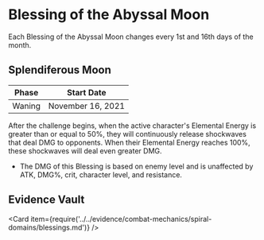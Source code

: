 # Blessing of the Abyssal Moon

Each Blessing of the Abyssal Moon changes every 1st and 16th days of the month.

## Splendiferous Moon

| Phase  | Start Date        |
| ------ | ----------------- |
| Waning | November 16, 2021 |

After the challenge begins, when the active character's Elemental Energy is greater than or equal to 50%, they will continuously release shockwaves that deal DMG to opponents. When their Elemental Energy reaches 100%, these shockwaves will deal even greater DMG.

* The DMG of this Blessing is based on enemy level and is unaffected by ATK, DMG%, crit, character level, and resistance.

## Evidence Vault

<Card item={require('../../evidence/combat-mechanics/spiral-domains/blessings.md')} />
